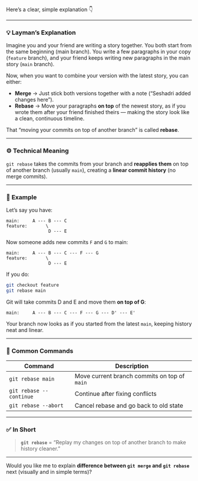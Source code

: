 Here’s a clear, simple explanation 👇

---

### 💡 **Layman’s Explanation**

Imagine you and your friend are writing a story together.
You both start from the same beginning (main branch).
You write a few paragraphs in your copy (`feature` branch), and your friend keeps writing new paragraphs in the main story (`main` branch).

Now, when you want to combine your version with the latest story, you can either:

* **Merge** → Just stick both versions together with a note (“Seshadri added changes here”).
* **Rebase** → Move your paragraphs **on top** of the newest story, as if you wrote them after your friend finished theirs — making the story look like a clean, continuous timeline.

That “moving your commits on top of another branch” is called **rebase**.

---

### ⚙️ **Technical Meaning**

`git rebase` takes the commits from your branch and **reapplies them** on top of another branch (usually `main`), creating a **linear commit history** (no merge commits).

---

### 🧩 **Example**

Let’s say you have:

```
main:     A --- B --- C
feature:       \ 
                D --- E
```

Now someone adds new commits `F` and `G` to main:

```
main:     A --- B --- C --- F --- G
feature:       \ 
                D --- E
```

If you do:

```bash
git checkout feature
git rebase main
```

Git will take commits D and E and move them **on top of G**:

```
main:     A --- B --- C --- F --- G --- D' --- E'
```

Your branch now looks as if you started from the latest `main`, keeping history neat and linear.

---

### 🧾 **Common Commands**

| Command                 | Description                                  |
| ----------------------- | -------------------------------------------- |
| `git rebase main`       | Move current branch commits on top of `main` |
| `git rebase --continue` | Continue after fixing conflicts              |
| `git rebase --abort`    | Cancel rebase and go back to old state       |

---

### ✅ **In Short**

> **`git rebase`** = “Replay my changes on top of another branch to make history cleaner.”

---

Would you like me to explain **difference between `git merge` and `git rebase`** next (visually and in simple terms)?
